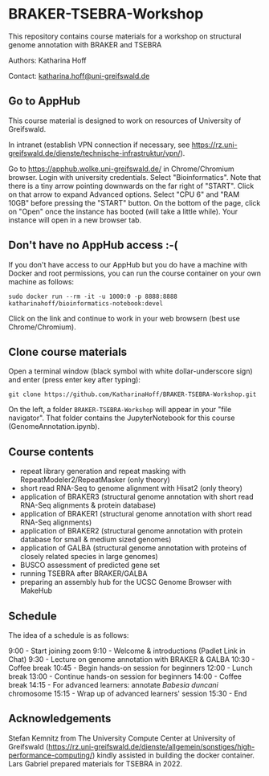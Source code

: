 # BRAKER-TSEBRA-Workshop

This repository contains course materials for a workshop on structural genome annotation with BRAKER and TSEBRA

Authors: Katharina Hoff

Contact: katharina.hoff@uni-greifswald.de

## Go to AppHub

This course material is designed to work on resources of University of Greifswald.

In intranet (establish VPN connection if necessary, see https://rz.uni-greifswald.de/dienste/technische-infrastruktur/vpn/).

Go to https://apphub.wolke.uni-greifswald.de/ in Chrome/Chromium browser. Login with university credentials. Select "Bioinformatics". Note that there is a tiny arrow pointing downwards on the far right of "START". Click on that arrow to expand Advanced options. Select "CPU 6" and "RAM 10GB" before pressing the "START" button. On the bottom of the page, click on "Open" once the instance has booted (will take a little while). Your instance will open in a new browser tab.

## Don't have no AppHub access :-(

If you don't have access to our AppHub but you do have a machine with Docker and root permissions, you can run the course container on your own machine as follows:

```
sudo docker run --rm -it -u 1000:0 -p 8888:8888 katharinahoff/bioinformatics-notebook:devel
```

Click on the link and continue to work in your web browsern (best use Chrome/Chromium).

## Clone course materials

Open a terminal window (black symbol with white dollar-underscore sign) and enter (press enter key after typing):

```
git clone https://github.com/KatharinaHoff/BRAKER-TSEBRA-Workshop.git
```

On the left, a folder `BRAKER-TSEBRA-Workshop` will appear in your "file navigator". That folder contains the JupyterNotebook for this course (GenomeAnnotation.ipynb). 

## Course contents

   * repeat library generation and repeat masking with RepeatModeler2/RepeatMasker (only theory)
   * short read RNA-Seq to genome alignment with Hisat2 (only theory)
   * application of BRAKER3 (structural genome annotation with short read RNA-Seq alignments & protein database)
   * application of BRAKER1 (structural genome annotation with short read RNA-Seq alignments)
   * application of BRAKER2 (structural genome annotation with protein database for small & medium sized genomes)
   * application of GALBA (structural genome annotation with proteins of closely related species in large genomes)
   * BUSCO assessment of predicted gene set
   * running TSEBRA after BRAKER/GALBA
   * preparing an assembly hub for the UCSC Genome Browser with MakeHub 

## Schedule

The idea of a schedule is as follows:

9:00 - Start joining zoom
9:10 - Welcome & introductions (Padlet Link in Chat)
9:30 - Lecture on genome annotation with BRAKER & GALBA
10:30 - Coffee break
10:45 - Begin hands-on session for beginners
12:00 - Lunch break
13:00 - Continue hands-on session for beginners
14:00 - Coffee break
14:15 - For advanced learners: annotate *Babesia duncani* chromosome
15:15 - Wrap up of advanced learners' session
15:30 - End

## Acknowledgements

Stefan Kemnitz from The University Compute Center at University of Greifswald (https://rz.uni-greifswald.de/dienste/allgemein/sonstiges/high-performance-computing/) kindly assisted in building the docker container.
Lars Gabriel prepared materials for TSEBRA in 2022.
